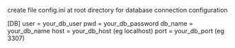 create file config.ini at root directory for database connection configuration

[DB]
user = your_db_user
pwd = your_db_password
db_name = your_db_name
host = your_db_host (eg localhost)
port = your_db_port (eg 3307)
